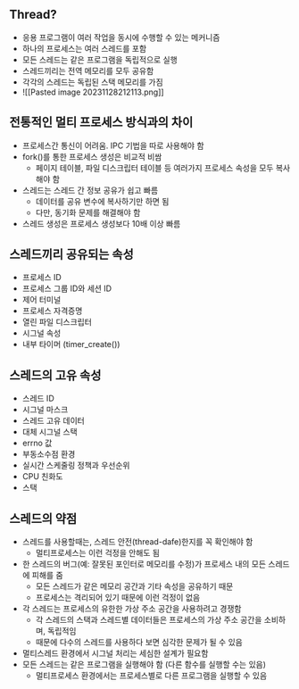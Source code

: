 ## Thread?
- 응용 프로그램이 여러 작업을 동시에 수행할 수 있는 메커니즘
- 하나의 프로세스는 여러 스레드를 포함
- 모든 스레드는 같은 프로그램을 독립적으로 실행
- 스레드끼리는 전역 메모리를 모두 공유함
- 각각의 스레드는 독립된 스택 메모리를 가짐
- ![[Pasted image 20231128212113.png]]

## 전통적인 멀티 프로세스 방식과의 차이
- 프로세스간 통신이 어려움. IPC 기법을 따로 사용해야 함
- fork()를 통한 프로세스 생성은 비교적 비쌈
	- 페이지 테이블, 파일 디스크립터 테이블 등 여러가지 프로세스 속성을 모두 복사해야 함
- 스레드는 스레드 간 정보 공유가 쉽고 빠름
	- 데이터를 공유 변수에 복사하기만 하면 됨
	- 다만, 동기화 문제를 해결해야 함
- 스레드 생성은 프로세스 생성보다 10배 이상 빠름

## 스레드끼리 공유되는 속성
- 프로세스 ID
- 프로세스 그룹 ID와 세션 ID
- 제어 터미널
- 프로세스 자격증명
- 열린 파일 디스크립터
- 시그널 속성
- 내부 타이머 (timer_create())
## 스레드의 고유 속성
- 스레드 ID
- 시그널 마스크
- 스레드 고유 데이터
- 대체 시그널 스택
- errno 값
- 부동소수점 환경
- 실시간 스케줄링 정책과 우선순위
- CPU 친화도
- 스택

## 스레드의 약점
- 스레드를 사용할때는, 스레드 안전(thread-dafe)한지를 꼭 확인해야 함
	- 멀티프로세스는 이런 걱정을 안해도 됨
- 한 스레드의 버그(예: 잘못된 포인터로 메모리를 수정)가 프로세스 내의 모든 스레드에 피해를 줌
	- 모든 스레드가 같은 메모리 공간과 기타 속성을 공유하기 때문
	- 프로세스는 격리되어 있기 때문에 이런 걱정이 없음
- 각 스레드는 프로세스의 유한한 가상 주소 공간을 사용하려고 경쟁함
	- 각 스레드의 스택과 스레드별 데이터들은 프로세스의 가상 주소 공간을 소비하며, 독립적임
	- 때문에 다수의 스레드를 사용하다 보면 심각한 문제가 될 수 있음
- 멀티스레드 환경에서 시그널 처리는 세심한 설계가 필요함
- 모든 스레드는 같은 프로그램을 실행해야 함 (다른 함수를 실행할 수는 있음)
	- 멀티프로세스 환경에서는 프로세스별로 다른 프로그램을 실행할 수 있음